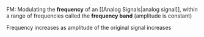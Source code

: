 FM: Modulating the **frequency** of an [[Analog Signals|analog signal]], within a range of frequencies called the **frequency band** (amplitude is constant)

Frequency increases as amplitude of the original signal increases


